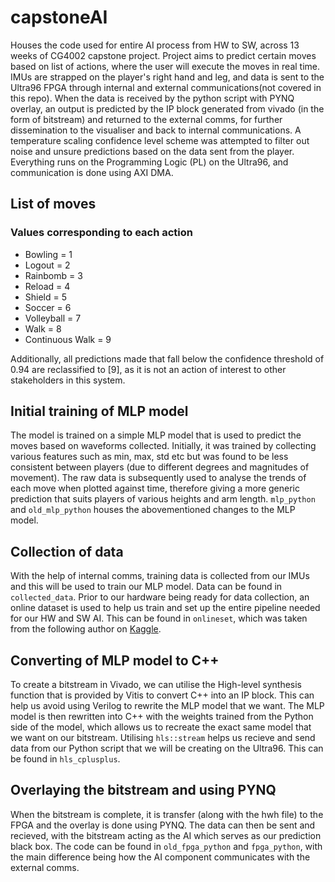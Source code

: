 # capstoneAI

Houses the code used for entire AI process from HW to SW, across 13 weeks of CG4002 capstone project. Project aims to predict certain moves based on list of actions, where the user will execute the moves in real time. IMUs are strapped on the player's right hand and leg, and data is sent to the Ultra96 FPGA through internal and external communications(not covered in this repo). When the data is received by the python script with PYNQ overlay, an output is predicted by the IP block generated from vivado (in the form of bitstream) and returned to the external comms, for further dissemination to the visualiser and back to internal communications. A temperature scaling confidence level scheme was attempted to filter out noise and unsure predictions based on the data sent from the player. Everything runs on the Programming Logic (PL) on the Ultra96, and communication is done using AXI DMA.

## List of moves
### Values corresponding to each action 
- Bowling = 1 
- Logout = 2 
- Rainbomb = 3 
- Reload = 4 
- Shield = 5 
- Soccer = 6 
- Volleyball = 7 
- Walk = 8 
- Continuous Walk = 9

Additionally, all predictions made that fall below the confidence threshold of 0.94 are reclassified to [9], as it is not an action of interest to other stakeholders in this system.

## Initial training of MLP model
The model is trained on a simple MLP model that is used to predict the moves based on waveforms collected. Initially, it was trained by collecting various features such as min, max, std etc but was found to be less consistent between players (due to different degrees and magnitudes of movement). The raw data is subsequently used to analyse the trends of each move when plotted against time, therefore giving a more generic prediction that suits players of various heights and arm length. `mlp_python` and `old_mlp_python` houses the abovementioned changes to the MLP model.

## Collection of data
With the help of internal comms, training data is collected from our IMUs and this will be used to train our MLP model. Data can be found in `collected_data`. Prior to our hardware being ready for data collection, an online dataset is used to help us train and set up the entire pipeline needed for our HW and SW AI. This can be found in `onlineset`, which was taken from the following author on [Kaggle](https://www.kaggle.com/datasets/harrisonlou/imu-glove/data).

## Converting of MLP model to C++
To create a bitstream in Vivado, we can utilise the High-level synthesis function that is provided by Vitis to convert C++ into an IP block. This can help us avoid using Verilog to rewrite the MLP model that we want. The MLP model is then rewritten into C++ with the weights trained from the Python side of the model, which allows us to recreate the exact same model that we want on our bitstream. Utilising `hls::stream` helps us recieve and send data from our Python script that we will be creating on the Ultra96. This can be found in `hls_cplusplus`.

## Overlaying the bitstream and using PYNQ
When the bitstream is complete, it is transfer (along with the hwh file) to the FPGA and the overlay is done using PYNQ. The data can then be sent and recieved, with the bitstream acting as the AI which serves as our prediction black box. The code can be found in `old_fpga_python` and `fpga_python`, with the main difference being how the AI component communicates with the external comms. 

